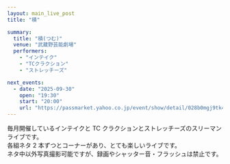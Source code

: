 ```yaml
---
layout: main_live_post
title: "積"

summary:
  title: "積(つむ)"
  venue: "武蔵野芸能劇場"
  performers:
    - "インテイク"
    - "TCクラクション"
    - "ストレッチーズ"

next_events:
  - date: "2025-09-30"
    open: "19:30"
    start: "20:00"
    url: "https://passmarket.yahoo.co.jp/event/show/detail/028b0mgj9tk41.html"
---
```


毎月開催しているインテイクと TC クラクションとストレッチーズのスリーマンライブです。<br>
各組ネタ 2 本ずつとコーナーがあり、とても楽しいライブです。<br>
ネタ中以外写真撮影可能ですが、録画やシャッター音・フラッシュは禁止です。<br>
